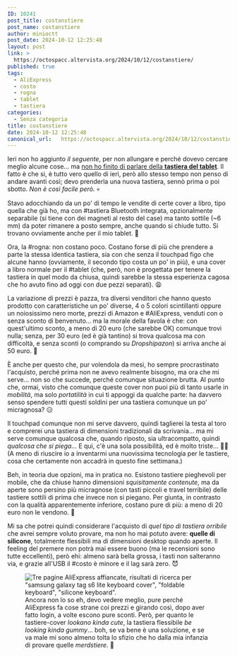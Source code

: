 ```yaml
---
ID: 10241
post_title: costanstiere
post_name: costanstiere
author: minioctt
post_date: 2024-10-12 12:25:48
layout: post
link: >
  https://octospacc.altervista.org/2024/10/12/costanstiere/
published: true
tags:
  - AliExpress
  - costo
  - rogna
  - tablet
  - tastiera
categories:
  - Senza categoria
title: costanstiere
date: 2024-10-12 12:25:48
canonical_url:   https://octospacc.altervista.org/2024/10/12/costanstiere/
---
```

<!-- wp:paragraph -->
<p>Ieri non ho aggiunto <em>il seguente</em>, per non allungare e perché dovevo cercare meglio alcune cose... ma <a href="2024/10/11/labstieroctt/">non ho finito di parlare della <strong>tastiera del tablet</strong></a>. Il fatto è che si, è tutto vero quello di ieri, però allo stesso tempo non penso di andare avanti così; devo prenderla una nuova tastiera, sennò prima o poi sbotto. <em>Non è così facile però.</em> 💀️</p>
<!-- /wp:paragraph -->

<!-- wp:paragraph -->
<p>Stavo adocchiando da un po' di tempo le vendite di certe cover a libro, tipo quella che già ho, ma con #tastiera Bluetooth integrata, opzionalmente separabile (si tiene con dei magneti al resto del case) ma tanto sottile (~6 mm) da poter rimanere a posto sempre, anche quando si chiude tutto. Si trovano ovviamente anche per il mio tablet. 🤑</p>
<!-- /wp:paragraph -->

<!-- wp:paragraph -->
<p>Ora, la #rogna: non costano poco. Costano forse di più che prendere a parte la stessa identica tastiera, sia con che senza il touchpad figo che alcune hanno (ovviamente, il secondo tipo costa un po' in più), e una cover a libro normale per il #tablet (che, però, non è progettata per tenere la tastiera in quel modo da chiusa, quindi sarebbe la stessa esperienza cagosa che ho avuto fino ad oggi con due pezzi separati). 😩️</p>
<!-- /wp:paragraph -->

<!-- wp:paragraph -->
<p>La variazione di prezzi è pazza, tra diversi venditori che hanno questo prodotto con caratteristiche un po' diverse, 4 o 5 colori scintillanti oppure un noiosissimo nero morte, prezzi di Amazon e #AliExpress, venduti con o senza sconto di benvenuto... ma la morale della favola è che: con quest'ultimo sconto, a meno di 20 euro (che sarebbe OK) comunque trovi nulla; senza, per 30 euro (ed è già tantino) si trova qualcosa ma con difficoltà, e senza sconti (o comprando su <em>Dropshipazon</em>) si arriva anche ai 50 euro. 💸️</p>
<!-- /wp:paragraph -->

<!-- wp:paragraph -->
<p>È anche per questo che, pur volendola da mesi, ho sempre procrastinato l'acquisto, perché prima non ne avevo realmente bisogno, ma ora che mi serve... non so che succede, perché comunque situazione brutta. Al punto che, ormai, visto che comunque queste cover non puoi più di tanto usarle in <em>mobilità</em>, ma solo <em>portatilità</em> in cui ti appoggi da qualche parte: ha davvero senso spendere tutti questi soldini per una tastiera comunque un po' micragnosa? 😑️</p>
<!-- /wp:paragraph -->

<!-- wp:paragraph -->
<p>Il touchpad comunque non mi serve davvero, quindi taglierei la testa al toro e comprerei una tastiera di dimensioni tradizionali da scrivania... ma mi serve comunque qualcosa che, quando riposto, sia ultracompatto, quindi <em>qualcosa che si piega...</em> E qui, c'è una sola possibilità, ed è molto triste... 😵‍💫️ (A meno di riuscire io a inventarmi una nuovissima tecnologia per le tastiere, cosa che certamente non accadrà in questo fine settimana.)</p>
<!-- /wp:paragraph -->

<!-- wp:paragraph -->
<p>Beh, in teoria due opzioni, ma in pratica no. Esistono tastiere pieghevoli per mobile, che da chiuse hanno dimensioni <em>squisitamente contenute</em>, ma da aperte sono persino più micragnose (con tasti piccoli e travel terribile) delle tastiere sottili di prima che invece non si piegano. Per giunta, in contrasto con la qualità apparentemente inferiore, costano pure di più: a meno di 20 euro non le vendono. 🤨️</p>
<!-- /wp:paragraph -->

<!-- wp:paragraph -->
<p>Mi sa che potrei quindi considerare l'acquisto di <em>quel tipo di tastiera orribile</em> che avrei sempre voluto provare, ma non ho mai potuto avere: <strong>quelle di silicone</strong>, totalmente flessibili ma di dimensioni desktop quando aperte. Il feeling del premere non potrà mai essere buono (ma le recensioni sono tutte eccellenti), però ehi: almeno sarà bella grossa, i tasti non salteranno via, e grazie all'USB il #costo è minore e il lag sarà zero. 😈️</p>
<!-- /wp:paragraph -->

<!-- wp:paragraph -->
<p></p>
<!-- /wp:paragraph -->

<!-- wp:image {"id":10269,"sizeSlug":"large","linkDestination":"none"} -->
<figure class="wp-block-image size-large"><img src="{{site.cdnurl}}/assets/uploads/2024/10/image-5-960x540.png" alt="Tre pagine AliExpress affiancate, risultati di ricerca per &quot;samsung galaxy tag s6 lite keyboard cover&quot;, &quot;foldable keyboard&quot;, &quot;silicone keyboard&quot;." class="wp-image-10269"/><figcaption class="wp-element-caption">Ancora non lo so eh, devo vedere meglio, pure perché AliExpress fa cose strane coi prezzi e girando così, dopo aver fatto login, a volte escono pure sconti. Però, per quanto le tastiere-cover <em>lookano kinda cute</em>, la tastiera flessibile <em>be looking kinda gummy</em>... boh, se va bene è una soluzione, e se va male mi sono almeno tolta lo sfizio che ho dalla mia infanzia di provare quelle <em>merdstiere</em>. 💩️</figcaption></figure>
<!-- /wp:image -->
